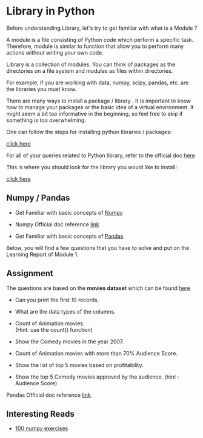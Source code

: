 # Library in Python

Before understanding Library, let's try to get familiar with what is a Module ?

A module is a file consisting of Python code which perform a specific task. Therefore, module is similar to function that allow you to perform many actions without writing your own code.

Library is a collection of modules. You can think of packages as the directories on a file system and modules as files within directories.

For example, if you are working with data, numpy, scipy, pandas, etc. are the libraries you must know.

There are many ways to install a package / library . It is important to know how to manage your packages or the basic idea of a virtual environment. It might seem a bit too informative in the beginning, so feel free to skip if something is too overwhelming.

One can follow the steps for installing python libraries / packages:

[click here](https://packaging.python.org/tutorials/installing-packages/)

For all of your queries related to Python library, refer to the official doc [here](https://docs.python.org/3/library/)

This is where you should look for the library you would like to install:

[click here](https://pypi.org/)

## Numpy / Pandas

- Get Familiar with basic concepts of [Numpy](https://cs231n.github.io/python-numpy-tutorial/#numpy)

- Numpy Official doc reference [link](https://numpy.org/doc/stable/reference/)

- Get Familiar with basic concepts of [Pandas](https://dsft.code-data-ai.com/pandas-dataframe/)

Below, you will find a few questions that you have to solve and put on the Learning Report of Module 1.

## Assignment

The questions are based on the **movies dataset** which can be found [here](https://gist.githubusercontent.com/tiangechen/b68782efa49a16edaf07dc2cdaa855ea/raw/0c794a9717f18b094eabab2cd6a6b9a226903577/movies.csv)


- Can you print the first 10 records.

- What are the data types of the columns.

- Count of Animation movies.  
(Hint: use the count() function)

- Show the Comedy movies in the year 2007.

- Count of Animation movies with more than 70% Audience Score.

- Show the list of top 5 movies based on profitability.

- Show the top 5 Comedy movies approved by the audience. (hint : Audience Score)

Pandas Official doc reference [link](https://pandas.pydata.org/docs/).


## Interesting Reads

* [100 numpy exercises](https://medium.com/python-in-plain-english/100-numpy-exercises-for-data-science-1d1bb221e7cd)
